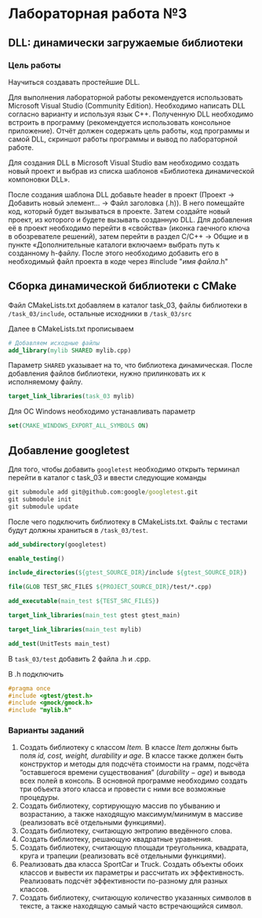 # Лабораторная работа №3 #

## DLL: динамически загружаемые библиотеки ##

### Цель работы ###

Научиться создавать простейшие DLL.

Для выполнения лабораторной работы рекомендуется использовать Microsoft Visual Studio (Community Edition). Необходимо написать DLL согласно варианту и используя язык C++. Полученную DLL необходимо встроить в программу (рекомендуется использовать консольное приложение). Отчёт должен содержать цель работы, код программы и самой DLL, скриншот работы программы и вывод по лабораторной работе.

Для создания DLL в Microsoft Visual Studio вам необходимо создать новый проект и выбрав из списка шаблонов «Библиотека динамической компоновки DLL».

После создания шаблона DLL добавьте header в проект (Проект -> Добавить новый элемент… -> Файл заголовка (.h)). В него помещайте код, который будет вызываться в проекте. Затем создайте новый проект, из которого и будете вызывать созданную DLL. Для добавления её в проект необходимо перейти в «свойства» (иконка гаечного ключа в обозревателе решений), затем перейти в раздел C/C++ -> Общие и в пункте «Дополнительные каталоги включаем» выбрать путь к созданному h-файлу. После этого необходимо добавить его в необходимый файл проекта в коде через #include "*имя файла*.h"

## Сборка динамической библиотеки с CMake ##

Файл CMakeLists.txt добавляем в каталог task_03, файлы библиотеки в `/task_03/include`, остальные исходники в  `/task_03/src`

Далее в CMakeLists.txt прописываем

```CMake
# Добавляем исходные файлы
add_library(mylib SHARED mylib.cpp)
```

Параметр `SHARED` указывает на то, что библиотека динамическая. После добавления файлов библиотеки, нужно прилинковать их к исполняемому файлу.

```CMake
target_link_libraries(task_03 mylib)
```

Для ОС Windows необходимо устанавливать параметр

```CMake
set(CMAKE_WINDOWS_EXPORT_ALL_SYMBOLS ON)
```

## Добавление googletest ##

Для того, чтобы добавить `googletest`  необходимо открыть терминал перейти в каталог с task_03 и ввести следующие команды

```cmd
git submodule add git@github.com:google/googletest.git
git submodule init
git submodule update
```

После чего подключить библиотеку в CMakeLists.txt. Файлы с тестами будут должны храниться в `/task_03/test`.

```CMake
add_subdirectory(googletest)

enable_testing()

include_directories(${gtest_SOURCE_DIR}/include ${gtest_SOURCE_DIR})

file(GLOB TEST_SRC_FILES ${PROJECT_SOURCE_DIR}/test/*.cpp)

add_executable(main_test ${TEST_SRC_FILES})

target_link_libraries(main_test gtest gtest_main)

target_link_libraries(main_test mylib)

add_test(UnitTests main_test)
```

В `task_03/test` добавить 2 файла .h и .cpp.

В .h  подключить

```C++
#pragma once
#include <gtest/gtest.h>
#include <gmock/gmock.h>
#include "mylib.h"
```

### Варианты заданий ###

1. Создать библиотеку с классом *Item.* В классе *Item* должны быть поля *id, cost, weight, durability и age*. В классе также должен быть конструктор и методы для подсчёта стоимости на грамм, подсчёта ”оставшегося времени существования” (*durability* $-$ *age*) и вывода всех полей в консоль. В основной программе необходимо создать три объекта этого класса и провести с ними все возможные процедуры.
2. Создать библиотеку, сортирующую массив по убыванию и возрастанию, а также находящую максимум/минимум в массиве (реализовать всё отдельными функциями).
3. Создать библиотеку, считающую энтропию введённого слова.
4. Создать библиотеку, решающую квадратные уравнения.
5. Создать библиотеку, считающую площади треугольника, квадрата, круга и трапеции (реализовать всё отдельными функциями).
6. Реализовать два класса SportCar и Truck. Создать объекты обоих классов и вывести их параметры и рассчитать их эффективность. Реализовать подсчёт эффективности по-разному для разных классов.
7. Создать библиотеку, считающую количество указанных символов в тексте, а также находящую самый часто встречающийся символ.
